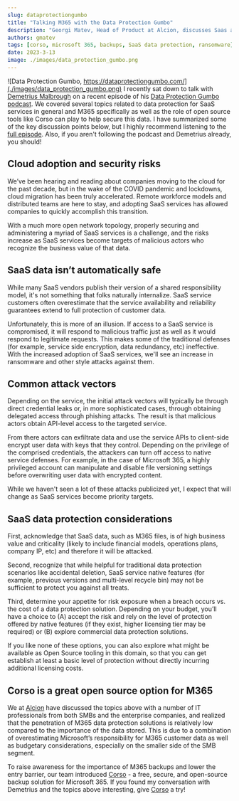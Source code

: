 ```yaml
---
slug: dataprotectiongumbo
title: "Talking M365 with the Data Protection Gumbo"
description: "Georgi Matev, Head of Product at Alcion, discusses Saas and M365 data protection on Data Protection Gumbo"
authors: gmatev
tags: [corso, microsoft 365, backups, SaaS data protection, ransomware]
date: 2023-3-13
image: ./images/data_protection_gumbo.png
---
```

![Data Protection Gumbo, https://dataprotectiongumbo.com/](./images/data_protection_gumbo.png)
I recently sat down to talk with [Demetrius Malbrough](https://www.linkedin.com/in/backuprecoverypro/) on a recent
episode of his [Data Protection Gumbo podcast](https://dataprotectiongumbo.com/). We covered several topics related
to data protection for SaaS services in general and M365 specifically as well as the role of open source tools like
Corso can play to help secure this data. I have summarized some of the key discussion points below, but I highly
recommend listening to the [full episode](https://dataprotectiongumbo.com/184-exploring-microsoft-365-backup-and-recovery-alcion/).
Also, if you aren't following the podcast and Demetrius already, you should!
<!-- truncate -->

## Cloud adoption and security risks

We’ve been hearing and reading about companies moving to the cloud for the past decade, but in the wake of the COVID
pandemic and lockdowns, cloud migration has been truly accelerated. Remote workforce models and distributed teams are
here to stay, and adopting SaaS services has allowed companies to quickly accomplish this transition.

With a much more open network topology, properly securing and administering a myriad of SaaS services is a challenge,
and the risks increase as SaaS services become targets of malicious actors who recognize the business value of that data.

## SaaS data isn’t automatically safe

While many SaaS vendors publish their version of a shared responsibility model, it's not something that folks
naturally internalize. SaaS service customers often overestimate that the service availability and reliability
guarantees extend to full protection of customer data.

Unfortunately, this is more of an illusion. If access to a SaaS service is compromised, it will respond to malicious
traffic just as well as it would respond to legitimate requests. This makes some of the traditional defenses
(for example, service side encryption, data redundancy, etc) ineffective. With the increased adoption of SaaS services, we'll
see an increase in ransomware and other style attacks against them.

## Common attack vectors

Depending on the service, the initial attack vectors will typically be through direct credential leaks or, in more sophisticated
cases, through obtaining delegated access through phishing attacks. The result is that malicious actors obtain API-level
access to the targeted service.

From there actors can exfiltrate data and use the service APIs to client-side encrypt user data with keys that they
control. Depending on the privilege of the comprised credentials, the attackers can turn off access to native service
defenses. For example, in the case of Microsoft 365, a highly privileged account can manipulate and disable file
versioning settings before overwriting user data with encrypted content.

While we haven't seen a lot of these attacks publicized yet, I expect that will change as SaaS services become
priority targets.

## SaaS data protection considerations

First, acknowledge that SaaS data, such as M365 files, is of high business value and criticality (likely to include financial
models, operations plans, company IP, etc) and therefore it will be attacked.

Second, recognize that while helpful for traditional data protection scenarios like accidental deletion, SaaS service
native features (for example, previous versions and multi-level recycle bin) may not be sufficient to protect you against
all treats.

Third, determine your appetite for risk exposure when a breach occurs vs. the cost of a data protection solution.
Depending on your budget, you’ll have a choice to (A) accept the risk and rely on the level of protection offered by native
features (if they exist, higher licensing tier may be required) or (B) explore commercial data protection solutions.

If you like none of these options, you can also explore what might be available as Open Source tooling in this
domain, so that you can get establish at least a basic level of protection without directly incurring additional licensing
costs.

## Corso is a great open source option for M365

We at [Alcion](https://alcion.ai/) have discussed the topics above with a number of IT professionals from both SMBs
and the enterprise companies, and realized that the penetration of M365 data protection solutions is relatively low
compared to the importance of the data stored. This is due to a combination of overestimating Microsoft’s responsibility
for M365 customer data as well as budgetary considerations, especially on the smaller side of the SMB segment.

To raise awareness for the importance of M365 backups and lower the entry barrier, our team introduced
[Corso](https://corsobackup.io/) - a free, secure, and open-source backup solution for Microsoft 365. If you found my
conversation with Demetrius and the topics above interesting, give [Corso](https://corsobackup.io/) a try!
